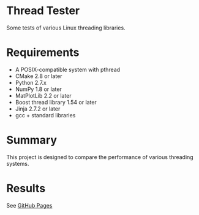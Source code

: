 # Thread Tester
Some tests of various Linux threading libraries.

# Requirements
* A POSIX-compatible system with pthread
* CMake 2.8 or later
* Python 2.7.x
* NumPy 1.8 or later
* MatPlotLib 2.2 or later
* Boost thread library 1.54 or later
* Jinja 2.7.2 or later
* gcc + standard libraries

# Summary
This project is designed to compare the performance of various threading systems.

# Results
See [GitHub Pages](https://jconstam.github.io/threadtester/)
